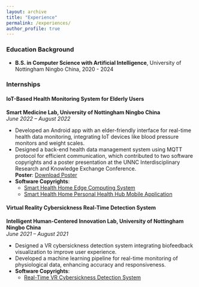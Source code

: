 ```yaml
---
layout: archive
title: "Experience"
permalink: /experiences/
author_profile: true
---
```


### Education Background

- **B.S. in Computer Science with Artificial Intelligence**, University of Nottingham Ningbo China, 2020 - 2024

### Internships

#### IoT-Based Health Monitoring System for Elderly Users  
**Smart Medicine Lab, University of Nottingham Ningbo China**  
*June 2022 – August 2022*  
- Developed an Android app with an elder-friendly interface for real-time health data monitoring, integrating IoT devices like blood pressure monitors and weight scales.
- Designed a back-end health data management system using MQTT protocol for efficient communication, which contributed to two software copyrights and a poster presentation at the UNNC Interdisciplinary Research and Knowledge Exchange Conference.  
  **Poster**: [Download Poster](files/SMPoster.pdf)  
- **Software Copyrights**:  
  - [Smart Health Home Edge Computing System](files/SM_SC1.pdf)  
  - [Smart Health Home Personal Health Hub Mobile Application](files/SM_SC2.pdf)


#### Virtual Reality Cybersickness Real-Time Detection System  
**Intelligent Human-Centered Innovation Lab, University of Nottingham Ningbo China**  
*June 2021 – August 2021*  
- Designed a VR cybersickness detection system integrating biofeedback visualization to improve user experience.  
- Developed a machine learning pipeline for real-time monitoring of physiological data, enhancing accuracy and responsiveness.  
- **Software Copyrights**:  
  - [Real-Time VR Cybersickness Detection System](files/SM_SC1.pdf)  
